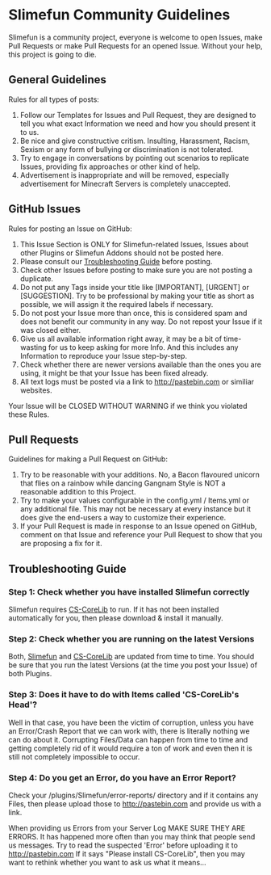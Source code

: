 # Slimefun Community Guidelines

Slimefun is a community project, everyone is welcome to open Issues, make Pull Requests or make Pull Requests for an opened Issue.
Without your help, this project is going to die.

## General Guidelines

Rules for all types of posts:

1. Follow our Templates for Issues and Pull Request, they are designed to tell you what exact Information we need and how you should present it to us.
2. Be nice and give constructive critism. Insulting, Harassment, Racism, Sexism or any form of bullying or discrimination is not tolerated.
3. Try to engage in conversations by pointing out scenarios to replicate Issues, providing fix approaches or other kind of help.
4. Advertisement is inappropriate and will be removed, especially advertisement for Minecraft Servers is completely unaccepted.

## GitHub Issues

Rules for posting an Issue on GitHub:

1. This Issue Section is ONLY for Slimefun-related Issues, Issues about other Plugins or Slimefun Addons should not be posted here.
2. Please consult our [Troubleshooting Guide](#troubleshooting-guide) before posting.
3. Check other Issues before posting to make sure you are not posting a duplicate.
4. Do not put any Tags inside your title like [IMPORTANT], [URGENT] or [SUGGESTION]. Try to be professional by making your title as short as possible, we will assign it the required labels if necessary.
5. Do not post your Issue more than once, this is considered spam and does not benefit our community in any way. Do not repost your Issue if it was closed either.
6. Give us all available information right away, it may be a bit of time-wasting for us to keep asking for more Info. And this includes any Information to reproduce your Issue step-by-step.
7. Check whether there are newer versions available than the ones you are using, it might be that your Issue has been fixed already.
8. All text logs must be posted via a link to http://pastebin.com or similiar websites.

Your Issue will be CLOSED WITHOUT WARNING if we think you violated these Rules.

## Pull Requests

Guidelines for making a Pull Request on GitHub:

1. Try to be reasonable with your additions. No, a Bacon flavoured unicorn that flies on a rainbow while dancing Gangnam Style is NOT a reasonable addition to this Project.
2. Try to make your values configurable in the config.yml / Items.yml or any additional file. This may not be necessary at every instance but it does give the end-users a way to customize their experience.
3. If your Pull Request is made in response to an Issue opened on GitHub, comment on that Issue and reference your Pull Request to show that you are proposing a fix for it.

## Troubleshooting Guide

### Step 1: Check whether you have installed Slimefun correctly
Slimefun requires [CS-CoreLib](http://dev.bukkit.org/bukkit-plugins/cs-corelib) to run.
If it has not been installed automatically for you, then please download & install it manually.

### Step 2: Check whether you are running on the latest Versions
Both, [Slimefun](http://dev.bukkit.org/bukkit-plugins/slimefun/files) and [CS-CoreLib](http://dev.bukkit.org/bukkit-plugins/cs-corelib/files) are updated from time to time. 
You should be sure that you run the latest Versions (at the time you post your Issue) of both Plugins.

### Step 3: Does it have to do with Items called 'CS-CoreLib's Head'?
Well in that case, you have been the victim of corruption, unless you have an Error/Crash Report that we can work with, there is literally nothing we can do about it.
Corrupting Files/Data can happen from time to time and getting completely rid of it would require a ton of work and even then it is still not completely impossible to occur.

### Step 4: Do you get an Error, do you have an Error Report?
Check your /plugins/Slimefun/error-reports/ directory and if it contains any Files, then please upload those to http://pastebin.com
and provide us with a link.

When providing us Errors from your Server Log MAKE SURE THEY ARE ERRORS.
It has happened more often than you may think that people send us messages.
Try to read the suspected 'Error' before uploading it to http://pastebin.com
If it says "Please install CS-CoreLib", then you may want to rethink whether you want to ask us what it means...

